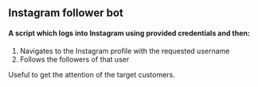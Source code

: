 ## Instagram follower bot

#### A script which logs into Instagram using provided credentials and then:

1. Navigates to the Instagram profile with the requested username
2. Follows the followers of that user

Useful to get the attention of the target customers.
